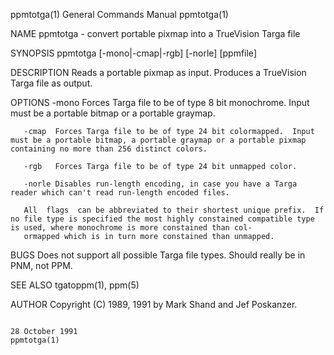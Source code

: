 ppmtotga(1)                                                                             General Commands Manual                                                                            ppmtotga(1)

NAME
       ppmtotga - convert portable pixmap into a TrueVision Targa file

SYNOPSIS
       ppmtotga [-mono|-cmap|-rgb] [-norle] [ppmfile]

DESCRIPTION
       Reads a portable pixmap as input.  Produces a TrueVision Targa file as output.

OPTIONS
       -mono  Forces Targa file to be of type 8 bit monochrome.  Input must be a portable bitmap or a portable graymap.

       -cmap  Forces Targa file to be of type 24 bit colormapped.  Input must be a portable bitmap, a portable graymap or a portable pixmap containing no more than 256 distinct colors.

       -rgb   Forces Targa file to be of type 24 bit unmapped color.

       -norle Disables run-length encoding, in case you have a Targa reader which can't read run-length encoded files.

       All  flags  can be abbreviated to their shortest unique prefix.  If no file type is specified the most highly constained compatible type is used, where monochrome is more constained than col‐
       ormapped which is in turn more constained than unmapped.

BUGS
       Does not support all possible Targa file types.  Should really be in PNM, not PPM.

SEE ALSO
       tgatoppm(1), ppm(5)

AUTHOR
       Copyright (C) 1989, 1991 by Mark Shand and Jef Poskanzer.

                                                                                            28 October 1991                                                                                ppmtotga(1)
